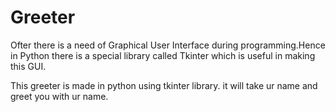 # Greeter

Ofter there is a need of Graphical User Interface during programming.Hence in Python there is a special library called Tkinter 
which is useful in making this GUI.

This greeter is made in python using tkinter library.
it will take ur name and greet you with ur name.

